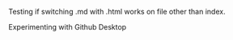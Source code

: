 Testing if switching .md with .html works on file other than index. 

Experimenting with Github Desktop